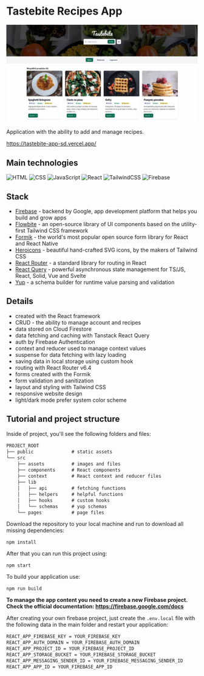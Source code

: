 # Tastebite Recipes App
![tutorial thumbnail](./src/assets/_thumbnail.jpg)

Application with the ability to add and manage recipes.

https://tastebite-app-sd.vercel.app/

## Main technologies
![HTML](https://img.shields.io/badge/HTML5-E34F26?style=for-the-badge&logo=html5&logoColor=white)
![CSS](https://img.shields.io/badge/CSS3-1572B6?style=for-the-badge&logo=css3&logoColor=white)
![JavaScript](https://img.shields.io/badge/JavaScript-323330?style=for-the-badge&logo=javascript&logoColor=F7DF1E)
![React](https://img.shields.io/badge/React-20232A?style=for-the-badge&logo=react&logoColor=61DAFB)
![TailwindCSS](https://img.shields.io/badge/Tailwind_CSS-0ea5e9?style=for-the-badge&logo=tailwind-css&logoColor=white)
![Firebase](https://img.shields.io/badge/firebase-ffca28?style=for-the-badge&logo=firebase&logoColor=black)

## Stack
- [Firebase](https://firebase.google.com) - backend by Google, app development platform that helps you build and grow apps
- [Flowbite](https://flowbite.com) - an open-source library of UI components based on the utility-first Tailwind CSS framework
- [Formik](https://formik.org) - the world's most popular open source form library for React and React Native
- [Heroicons](https://heroicons.com/) - beautiful hand-crafted SVG icons, by the makers of Tailwind CSS
- [React Router](https://reactrouter.com/en/main) - a standard library for routing in React
- [React Query](https://tanstack.com/query/v4) - powerful asynchronous state management for TS/JS, React, Solid, Vue and Svelte
- [Yup](https://github.com/jquense/yup) - a schema builder for runtime value parsing and validation

## Details
- created with the React framework
- CRUD - the ability to manage account and recipes
- data stored on Cloud Firestore
- data fetching and caching with Tanstack React Query
- auth by Firebase Authentication
- context and reducer used to manage context values
- suspense for data fetching with lazy loading
- saving data in local storage using custom hook
- routing with React Router v6.4
- forms created with the Formik
- form validation and sanitization
- layout and styling with Tailwind CSS
- responsive website design
- light/dark mode prefer system color scheme

## Tutorial and project structure
Inside of project, you'll see the following folders and files:

```
PROJECT_ROOT
├── public              # static assets
└── src
    ├── assets          # images and files
    ├── components      # React components
    ├── context         # React context and reducer files
    ├── lib             
    │   ├── api         # fetching functions
    │   ├── helpers     # helpful functions
    │   ├── hooks       # custom hooks
    │   └── schemas     # yup schemas
    └── pages           # page files
```

Download the repository to your local machine and run to download all missing dependencies:

```
npm install
```

After that you can run this project using: 

```
npm start
```

To build your application use:

```
npm run build
```

**To manage the app content you need to create a new Firebase project. Check the official documentation: https://firebase.google.com/docs**

After creating your own firebase project, just create the `.env.local` file with the following data in the main folder and restart your application:
```
REACT_APP_FIREBASE_KEY = YOUR_FIREBASE_KEY
REACT_APP_AUTH_DOMAIN = YOUR_FIREBASE_AUTH_DOMAIN
REACT_APP_PROJECT_ID = YOUR_FIREBASE_PROJECT_ID
REACT_APP_STORAGE_BUCKET = YOUR_FIREBASE_STORAGE_BUCKET
REACT_APP_MESSAGING_SENDER_ID = YOUR_FIREBASE_MESSAGING_SENDER_ID
REACT_APP_APP_ID = YOUR_FIREBASE_APP_ID
```
